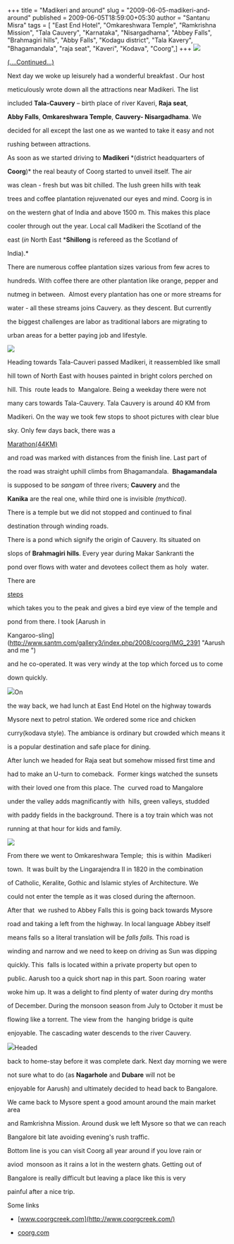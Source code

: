 +++
title = "Madikeri and around"
slug = "2009-06-05-madikeri-and-around"
published = 2009-06-05T18:59:00+05:30
author = "Santanu Misra"
tags = [ "East End Hotel", "Omkareshwara Temple", "Ramkrishna Mission", "Tala Cauvery", "Karnataka", "Nisargadhama", "Abbey Falls", "Brahmagiri hills", "Abby Falls", "Kodagu district", "Tala Kavery", "Bhagamandala", "raja seat", "Kaveri", "Kodava", "Coorg",]
+++
[![](../images/thumbnails/2009-06-05-madikeri-and-around-kadumputtu+.jpg)](../images/2009-06-05-madikeri-and-around-kadumputtu+.jpg)



[(....Continued...)](http://blog.santm.com/2009/05/little-tibet.html)

Next day we woke up leisurely had a wonderful breakfast . Our host

meticulously wrote down all the attractions near Madikeri. The list

included **Tala-Cauvery** – birth place of river Kaveri, **Raja seat**,

**Abby Falls**, **Omkareshwara Temple**, **Cauvery- Nisargadhama**. We

decided for all except the last one as we wanted to take it easy and not

rushing between attractions.



As soon as we started driving to **Madikeri** *(district headquarters of

**Coorg**)* the real beauty of Coorg started to unveil itself. The air

was clean - fresh but was bit chilled. The lush green hills with teak

trees and coffee plantation rejuvenated our eyes and mind. Coorg is in

on the western ghat of India and above 1500 m. This makes this place

cooler through out the year. Local call Madikeri the Scotland of the

east (*in* North East ***Shillong** is refereed as the Scotland of

India).*



There are numerous coffee plantation sizes various from few acres to

hundreds. With coffee there are other plantation like orange, pepper and

nutmeg in between.  Almost every plantation has one or more streams for

water - all these streams joins Cauvery. as they descent. But currently

the biggest challenges are labor as traditional labors are migrating to

urban areas for a better paying job and lifestyle.



  



[![](../images/thumbnails/2009-06-05-madikeri-and-around-tal-kaveri.jpg)](../images/2009-06-05-madikeri-and-around-tal-kaveri.jpg)



Heading towards Tala-Cauveri passed Madikeri, it reassembled like small

hill town of North East with houses painted in bright colors perched on

hill. This  route leads to  Mangalore. Being a weekday there were not

many cars towards Tala-Cauvery. Tala Cauvery is around 40 KM from

Madikeri. On the way we took few stops to shoot pictures with clear blue

sky. Only few days back, there was a

[Marathon(44KM)](http://www.hindu.com/2008/11/29/stories/2008112952180300.htm "Coorg Marathon")

and road was marked with distances from the finish line. Last part of

the road was straight uphill climbs from Bhagamandala.  **Bhagamandala**

is supposed to be *sangam* of three rivers; **Cauvery** and the

**Kanika** are the real one, while third one is invisible *(mythical)*.

There is a temple but we did not stopped and continued to final

destination through winding roads.



There is a pond which signify the origin of Cauvery. Its situated on

slops of **Brahmagiri hills**. Every year during Makar Sankranti the

pond over flows with water and devotees collect them as holy  water.

There are

[steps](hhttp://www.santm.com/gallery3/index.php/2008/coorg/IMG_2388 "Steps to hill top")

which takes you to the peak and gives a bird eye view of the temple and

pond from there. I took [Aarush in

Kangaroo-sling](http://www.santm.com/gallery3/index.php/2008/coorg/IMG_2391 "Aarush and me ")

and he co-operated. It was very windy at the top which forced us to come

down quickly.



[![](../images/thumbnails/2009-06-05-madikeri-and-around-raja_seat.jpg)](../images/2009-06-05-madikeri-and-around-raja_seat.jpg)On

the way back, we had lunch at East End Hotel on the highway towards

Mysore next to petrol station. We ordered some rice and chicken

curry(kodava style). The ambiance is ordinary but crowded which means it

is a popular destination and safe place for dining.



  



After lunch we headed for Raja seat but somehow missed first time and

had to make an U-turn to comeback.  Former kings watched the sunsets

with their loved one from this place. The  curved road to Mangalore

under the valley adds magnificantly with  hills, green valleys, studded

with paddy fields in the background. There is a toy train which was not

running at that hour for kids and family.



  



[![](../images/thumbnails/2009-06-05-madikeri-and-around-temple_madikeri.jpg)](../images/2009-06-05-madikeri-and-around-temple_madikeri.jpg)



From there we went to Omkareshwara Temple;  this is within  Madikeri

town.  It was built by the Lingarajendra II in 1820 in the combination

of Catholic, Keralite, Gothic and Islamic styles of Architecture. We

could not enter the temple as it was closed during the afternoon.



  



After that  we rushed to Abbey Falls this is going back towards Mysore

road and taking a left from the highway. In local language Abbey itself

means falls so a literal translation will be *falls falls.* This road is

winding and narrow and we need to keep on driving as Sun was dipping

quickly. This  falls is located within a private property but open to

public. Aarush too a quick short nap in this part. Soon roaring  water

woke him up. It was a delight to find plenty of water during dry months

of December. During the monsoon season from July to October it must be

flowing like a torrent. The view from the  hanging bridge is quite

enjoyable. The cascading water descends to the river Cauvery.



[![](../images/thumbnails/2009-06-05-madikeri-and-around-abbey_falls.jpg)](../images/2009-06-05-madikeri-and-around-abbey_falls.jpg)Headed

back to home-stay before it was complete dark. Next day morning we were

not sure what to do (as **Nagarhole** and **Dubare** will not be

enjoyable for Aarush) and ultimately decided to head back to Bangalore.

We came back to Mysore spent a good amount around the main market area

and Ramkrishna Mission. Around dusk we left Mysore so that we can reach

Bangalore bit late avoiding evening's rush traffic.



Bottom line is you can visit Coorg all year around if you love rain or

aviod  monsoon as it rains a lot in the western ghats. Getting out of

Bangalore is really difficult but leaving a place like this is very

painful after a nice trip.



Some links



-   [www.coorgcreek.com](http://www.coorgcreek.com/)

-   [coorg.com](http://coorg.com/)
